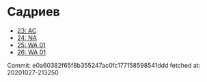 # Садриев
- [23: AC](23.md)
- [24: NA](24.md)
- [25: WA 01](25.md)
- [26: WA 01](26.md)

Commit: e0a60382f65f8b355247ac0fc177158598541ddd
 fetched at: 20201027-213250
